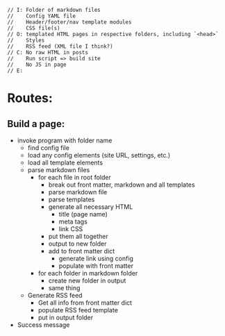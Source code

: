     // I: Folder of markdown files
    //    Config YAML file
    //    Header/footer/nav template modules
    //    CSS file(s)
    // O: templated HTML pages in respective folders, including `<head>`
    //    Styles
    //    RSS feed (XML file I think?)
    // C: No raw HTML in posts
    //    Run script => build site
    //    No JS in page
    // E:

# Routes:

## Build a page:

* invoke program with folder name
  * find config file
  * load any config elements (site URL, settings, etc.)
  * load all template elements
  * parse markdown files
    * for each file in root folder
      * break out front matter, markdown and all templates 
      * parse markdown file
      * parse templates
      * generate all necessary HTML
        * title (page name)
        * meta tags
        * link CSS
      * put them all together
      * output to new folder
      * add to front matter dict
        * generate link using config
        * populate with front matter
    * for each folder in markdown folder
      * create new folder in output
      * same thing
  * Generate RSS feed
    * Get all info from front matter dict
    * populate RSS feed template
    * put in output folder
* Success message